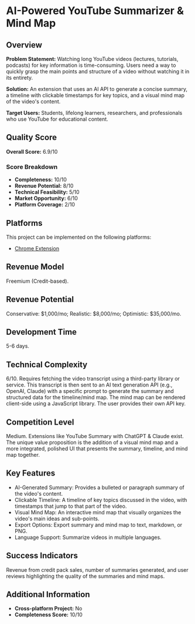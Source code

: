 # AI-Powered YouTube Summarizer & Mind Map

## Overview
**Problem Statement:** Watching long YouTube videos (lectures, tutorials, podcasts) for key information is time-consuming. Users need a way to quickly grasp the main points and structure of a video without watching it in its entirety.

**Solution:** An extension that uses an AI API to generate a concise summary, a timeline with clickable timestamps for key topics, and a visual mind map of the video's content.

**Target Users:** Students, lifelong learners, researchers, and professionals who use YouTube for educational content.

## Quality Score
**Overall Score:** 6.9/10

### Score Breakdown
- **Completeness:** 10/10
- **Revenue Potential:** 8/10
- **Technical Feasibility:** 5/10
- **Market Opportunity:** 6/10
- **Platform Coverage:** 2/10

## Platforms
This project can be implemented on the following platforms:
- [Chrome Extension](./platforms/chrome-extension/)

## Revenue Model
Freemium (Credit-based).

## Revenue Potential
Conservative: $1,000/mo; Realistic: $8,000/mo; Optimistic: $35,000/mo.

## Development Time
5-6 days.

## Technical Complexity
6/10. Requires fetching the video transcript using a third-party library or service. This transcript is then sent to an AI text generation API (e.g., OpenAI, Claude) with a specific prompt to generate the summary and structured data for the timeline/mind map. The mind map can be rendered client-side using a JavaScript library. The user provides their own API key.

## Competition Level
Medium. Extensions like YouTube Summary with ChatGPT & Claude exist. The unique value proposition is the addition of a visual mind map and a more integrated, polished UI that presents the summary, timeline, and mind map together.

## Key Features
- AI-Generated Summary: Provides a bulleted or paragraph summary of the video's content.
- Clickable Timeline: A timeline of key topics discussed in the video, with timestamps that jump to that part of the video.
- Visual Mind Map: An interactive mind map that visually organizes the video's main ideas and sub-points.
- Export Options: Export summary and mind map to text, markdown, or PNG.
- Language Support: Summarize videos in multiple languages.

## Success Indicators
Revenue from credit pack sales, number of summaries generated, and user reviews highlighting the quality of the summaries and mind maps.

## Additional Information
- **Cross-platform Project:** No
- **Completeness Score:** 10/10
